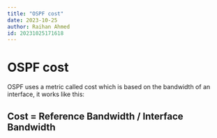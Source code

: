 ```yaml
---
title: "OSPF cost"
date: 2023-10-25
author: Raihan Ahmed
id: 20231025171618
---
```


# OSPF cost

OSPF uses a metric called cost which is based on the bandwidth of an interface,
it works like this:
## Cost = Reference Bandwidth / Interface Bandwidth